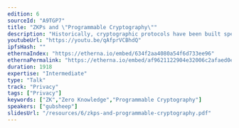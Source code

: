 ```yaml
---
edition: 6
sourceId: "A9TGP7"
title: "ZKPs and \"Programmable Cryptography\""
description: "Historically, cryptographic protocols have been built special-purpose for specific kinds of claims or information hiding mechanisms. zkSNARKs and other new cryptographic tools move us to a world of \"general-purpose\" cryptography, where we have expressive languages to express claims about digital identity, reputation, and more. We discuss a high-level framework for thinking about where and why ZK and related technologies might (or might not) be useful for digital applications."
youtubeUrl: "https://youtu.be/qAfprVCBhdQ"
ipfsHash: ""
ethernaIndex: "https://etherna.io/embed/634f2aa4080a54f6d733ee96"
ethernaPermalink: "https://etherna.io/embed/af9621122904e32006c2afaed0e9829556d1c06fdb2db2f9d930fea29f427a52"
duration: 1918
expertise: "Intermediate"
type: "Talk"
track: "Privacy"
tags: ["Privacy"]
keywords: ["ZK","Zero Knowledge","Programmable Cryptography"]
speakers: ["gubsheep"]
slidesUrl: "/resources/6/zkps-and-programmable-cryptography.pdf"
---
```


